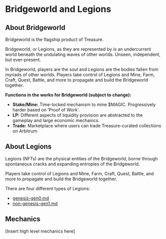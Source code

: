 # Bridgeworld and Legions

## About Bridgeworld

Bridgeworld is the flagship product of Treasure.

Bridgeworld, or Legions, as they are represented by is an undercurrent world beneath the undulating waves of other worlds. Unseen, independent, but ever-present.

In Bridgeworld, players are the soul and Legions are the bodies fallen from myriads of other worlds. Players take control of Legions and Mine, Farm, Craft, Quest, Battle, and more to propagate and build the Bridgeworld together.

**Functions in the works for Bridgeworld (subject to change):**

* **Stake/Mine:** Time-locked mechanism to mine $MAGIC. Progressively harder based on ‘Proof of Work'.
* **LP:** Different aspects of liquidity provision are abstracted to the gameplay and large economic mechanics.
* **Trade:** Marketplace where users can trade Treasure-curated collections on Arbitrum.

## About Legions

Legions (NFTs) are the physical entities of the Bridgeworld, borne through spontaneous cracks and expanding entropies of the Bridgeworld.

Players take control of Legions and Mine, Farm, Craft, Quest, Battle, and more to propagate and build the Bridgeworld together.

There are four different types of Legions:

* [genesis-gen0.md](../bridgeworld-and-legions/genesis-gen0.md "mention")
* [non-genesis-gen1.md](../bridgeworld-and-legions/non-genesis-gen1.md "mention")

## Mechanics

\[Insert high level mechanics here]
